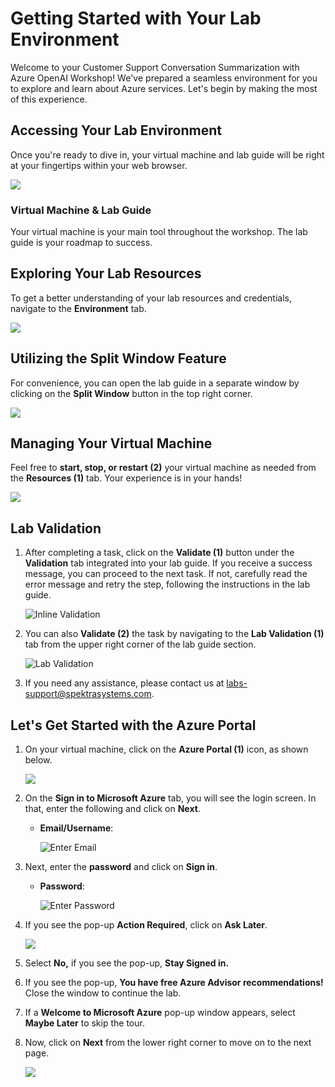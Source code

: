 # Getting Started with Your Lab Environment
 
Welcome to your Customer Support Conversation Summarization with Azure OpenAI Workshop! We've prepared a seamless environment for you to explore and learn about Azure services. Let's begin by making the most of this experience.
 
## Accessing Your Lab Environment
 
Once you're ready to dive in, your virtual machine and lab guide will be right at your fingertips within your web browser.

  ![](media/labguide01.png)

### Virtual Machine & Lab Guide
 
 Your virtual machine is your main tool throughout the workshop. The lab guide is your roadmap to success.
 
## Exploring Your Lab Resources
 
To get a better understanding of your lab resources and credentials, navigate to the **Environment** tab.
 
  ![](media/env-01.png)
 
## Utilizing the Split Window Feature
 
For convenience, you can open the lab guide in a separate window by clicking on the **Split Window** button in the top right corner.
 
  ![](media/split-01.png)
 
## Managing Your Virtual Machine
 
Feel free to **start, stop, or restart (2)** your virtual machine as needed from the **Resources (1)** tab. Your experience is in your hands!

  ![](media/resourses.png)

## Lab Validation

1. After completing a task, click on the **Validate (1)** button under the **Validation** tab integrated into your lab guide. If you receive a success message, you can proceed to the next task. If not, carefully read the error message and retry the step, following the instructions in the lab guide.

   ![Inline Validation](media/inline-validation-01.png)

1. You can also **Validate (2)** the task by navigating to the **Lab Validation (1)** tab from the upper right corner of the lab guide section.

   ![Lab Validation](media/lab-validation-01.png)

1. If you need any assistance, please contact us at labs-support@spektrasystems.com.

## Let's Get Started with the Azure Portal
 
1. On your virtual machine, click on the **Azure Portal (1)** icon, as shown below.
 
    ![](media/azure-portal-edge.png)

1. On the **Sign in to Microsoft Azure** tab, you will see the login screen. In that, enter the following and click on **Next**. 

   * **Email/Username**: <inject key="AzureAdUserEmail"></inject>
   
      ![](media/user-email.png "Enter Email")
     
1. Next, enter the **password** and click on **Sign in**.
   
   * **Password**: <inject key="AzureAdUserPassword"></inject>
   
      ![](media/user-pass.png "Enter Password")

1. If you see the pop-up **Action Required**, click on **Ask Later**.

   ![](media/asklater.png)
     
1. Select **No,** if you see the pop-up, **Stay Signed in.**

1. If you see the pop-up, **You have free Azure Advisor recommendations!** Close the window to continue the lab.

1. If a **Welcome to Microsoft Azure** pop-up window appears, select **Maybe Later** to skip the tour.
   
1. Now, click on **Next** from the lower right corner to move on to the next page.

   ![](media/lab-next.png)
 

